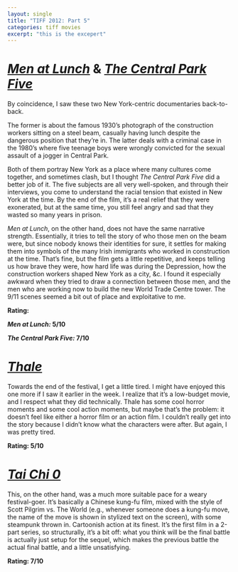```yaml
---
layout: single
title: "TIFF 2012: Part 5"
categories: tiff movies
excerpt: "this is the excepert"
---
```


# [_Men at Lunch_](http://www.imdb.com/title/tt2373324/) & [_The Central Park Five_](http://www.imdb.com/title/tt2380247/)

By coincidence, I saw these two New York-centric documentaries back-to-back. 

The former is about the famous 1930’s photograph of the construction workers sitting on a steel beam, casually having lunch despite the dangerous position that they’re in. The latter deals with a criminal case in the 1980’s where five teenage boys were wrongly convicted for the sexual assault of a jogger in Central Park.

Both of them portray New York as a place where many cultures come together, and sometimes clash, but I thought _The Central Park Five_ did a better job of it. The five subjects are all very well-spoken, and through their interviews, you come to understand the racial tension that existed in New York at the time. By the end of the film, it’s a real relief that they were exonerated, but at the same time, you still feel angry and sad that they wasted so many years in prison.

_Men at Lunch_, on the other hand, does not have the same narrative strength. Essentially, it tries to tell the story of who those men on the beam were, but since nobody knows their identities for sure, it settles for making them into symbols of the many Irish immigrants who worked in construction at the time. That’s fine, but the film gets a little repetitive, and keeps telling us how brave they were, how hard life was during the Depression, how the construction workers shaped New York as a city, &c. I found it especially awkward when they tried to draw a connection between those men, and the men who are working now to build the new World Trade Centre tower. The 9/11 scenes seemed a bit out of place and exploitative to me.

**Rating:**

**_Men at Lunch:_ 5/10**

**_The Central Park Five:_ 7/10**

# [_Thale_](http://www.imdb.com/title/tt2112287/)

Towards the end of the festival, I get a little tired. I might have enjoyed this one more if I saw it earlier in the week. I realize that it’s a low-budget movie, and I respect what they did technically. Thale has some cool horror moments and some cool action moments, but maybe that’s the problem: it doesn’t feel like either a horror film or an action film. I couldn’t really get into the story because I didn’t know what the characters were after. But again, I was pretty tired.

**Rating: 5/10**

# [_Tai Chi 0_](http://www.imdb.com/title/tt1981080/)

This, on the other hand, was a much more suitable pace for a weary festival-goer. It’s basically a Chinese kung-fu film, mixed with the style of Scott Pilgrim vs. The World (e.g., whenever someone does a kung-fu move, the name of the move is shown in stylized text on the screen), with some steampunk thrown in. Cartoonish action at its finest. It’s the first film in a 2-part series, so structurally, it’s a bit off: what you think will be the final battle is actually just setup for the sequel, which makes the previous battle the actual final battle, and a little unsatisfying.

**Rating: 7/10**
